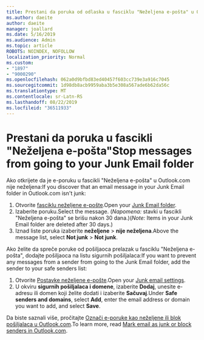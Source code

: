 ```yaml
---
title: Prestani da poruka od odlaska u fasciklu "Neželjena e-pošta" u Outlook.com
ms.author: daeite
author: daeite
manager: joallard
ms.date: 5/16/2019
ms.audience: Admin
ms.topic: article
ROBOTS: NOINDEX, NOFOLLOW
localization_priority: Normal
ms.custom:
- "1897"
- "9000290"
ms.openlocfilehash: 062a0d9bfbd83ed40457f603cc739e3a916c7045
ms.sourcegitcommit: 1d98db8acb9959aba3b5e308a567ade6b62da56c
ms.translationtype: MT
ms.contentlocale: sr-Latn-RS
ms.lasthandoff: 08/22/2019
ms.locfileid: "36511933"
---
```

# <a name="stop-messages-from-going-to-your-junk-email-folder"></a><span data-ttu-id="5db33-102">Prestani da poruka u fascikli "Neželjena e-pošta"</span><span class="sxs-lookup"><span data-stu-id="5db33-102">Stop messages from going to your Junk Email folder</span></span>

<span data-ttu-id="5db33-103">Ako otkrijete da je e-poruku u fascikli "Neželjena e-pošta" u Outlook.com nije neželjena:</span><span class="sxs-lookup"><span data-stu-id="5db33-103">If you discover that an email message in your Junk Email folder in Outlook.com isn't junk:</span></span>

1. <span data-ttu-id="5db33-104">Otvorite [fasciklu neželjene e-pošte](https://outlook.live.com/mail/junkemail).</span><span class="sxs-lookup"><span data-stu-id="5db33-104">Open your [Junk Email folder](https://outlook.live.com/mail/junkemail).</span></span>
1. <span data-ttu-id="5db33-105">Izaberite poruku.</span><span class="sxs-lookup"><span data-stu-id="5db33-105">Select the message.</span></span> <span data-ttu-id="5db33-106">(*Napomena:* stavki u fascikli "Neželjena e-pošta" se brišu nakon 30 dana.)</span><span class="sxs-lookup"><span data-stu-id="5db33-106">(*Note:* Items in your Junk Email folder are deleted after 30 days.)</span></span>
1. <span data-ttu-id="5db33-107">Iznad liste poruka izaberite **neželjene** > **nije neželjena**.</span><span class="sxs-lookup"><span data-stu-id="5db33-107">Above the message list, select **Not junk** > **Not junk**.</span></span>

<span data-ttu-id="5db33-108">Ako želite da spreče poruke od pošiljaoca prelazak u fasciklu "Neželjena e-pošta", dodajte pošiljaoca na listu sigurnih pošiljalaca:</span><span class="sxs-lookup"><span data-stu-id="5db33-108">If you want to prevent any messages from a sender from going to the Junk Email folder, add the sender to your safe senders list:</span></span>

1. <span data-ttu-id="5db33-109">Otvorite [Postavke neželjene e-pošte](https://go.microsoft.com/fwlink/?linkid=2035804).</span><span class="sxs-lookup"><span data-stu-id="5db33-109">Open your [Junk email settings](https://go.microsoft.com/fwlink/?linkid=2035804).</span></span>
1. <span data-ttu-id="5db33-110">U okviru **sigurnih pošiljalaca i domene**, izaberite **Dodaj**, unesite e-adresu ili domen koji želite dodati i izaberite **Sačuvaj**.</span><span class="sxs-lookup"><span data-stu-id="5db33-110">Under **Safe senders and domains**, select **Add**, enter the email address or domain you want to add, and select **Save**.</span></span>

<span data-ttu-id="5db33-111">Da biste saznali više, pročitajte [Označi e-poruke kao neželjene ili blok pošiljalaca u Outlook.com](https://support.office.com/article/a3ece97b-82f8-4a5e-9ac3-e92fa6427ae4?wt.mc_id=Office_Outlook_com_Alchemy).</span><span class="sxs-lookup"><span data-stu-id="5db33-111">To learn more, read [Mark email as junk or block senders in Outlook.com](https://support.office.com/article/a3ece97b-82f8-4a5e-9ac3-e92fa6427ae4?wt.mc_id=Office_Outlook_com_Alchemy).</span></span>
